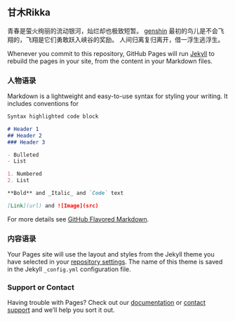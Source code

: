## 甘木Rikka

青春是萤火绚丽的流动银河，灿烂却也极致短暂。
[genshin](https://ys.mihoyo.com/)
最初的鸟儿是不会飞翔的，飞翔是它们勇敢跃入峡谷的奖励。
人间归离复归离开，借一浮生逃浮生。

Whenever you commit to this repository, GitHub Pages will run [Jekyll](https://jekyllrb.com/) to rebuild the pages in your site, from the content in your Markdown files.

### 人物语录

Markdown is a lightweight and easy-to-use syntax for styling your writing. It includes conventions for

```markdown
Syntax highlighted code block

# Header 1
## Header 2
### Header 3

- Bulleted
- List

1. Numbered
2. List

**Bold** and _Italic_ and `Code` text

[Link](url) and ![Image](src)
```

For more details see [GitHub Flavored Markdown](https://guides.github.com/features/mastering-markdown/).

### 内容语录

Your Pages site will use the layout and styles from the Jekyll theme you have selected in your [repository settings](https://github.com/maganmu/Rikka.github.io/settings/pages). The name of this theme is saved in the Jekyll `_config.yml` configuration file.

### Support or Contact

Having trouble with Pages? Check out our [documentation](https://docs.github.com/categories/github-pages-basics/) or [contact support](https://support.github.com/contact) and we’ll help you sort it out.
